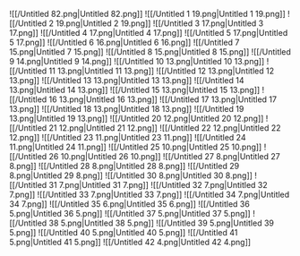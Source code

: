 ![[/Untitled 82.png|Untitled 82.png]]
![[/Untitled 1 19.png|Untitled 1 19.png]]
![[/Untitled 2 19.png|Untitled 2 19.png]]
![[/Untitled 3 17.png|Untitled 3 17.png]]
![[/Untitled 4 17.png|Untitled 4 17.png]]
![[/Untitled 5 17.png|Untitled 5 17.png]]
![[/Untitled 6 16.png|Untitled 6 16.png]]
![[/Untitled 7 15.png|Untitled 7 15.png]]
![[/Untitled 8 15.png|Untitled 8 15.png]]
![[/Untitled 9 14.png|Untitled 9 14.png]]
![[/Untitled 10 13.png|Untitled 10 13.png]]
![[/Untitled 11 13.png|Untitled 11 13.png]]
![[/Untitled 12 13.png|Untitled 12 13.png]]
![[/Untitled 13 13.png|Untitled 13 13.png]]
![[/Untitled 14 13.png|Untitled 14 13.png]]
![[/Untitled 15 13.png|Untitled 15 13.png]]
![[/Untitled 16 13.png|Untitled 16 13.png]]
![[/Untitled 17 13.png|Untitled 17 13.png]]
![[/Untitled 18 13.png|Untitled 18 13.png]]
![[/Untitled 19 13.png|Untitled 19 13.png]]
![[/Untitled 20 12.png|Untitled 20 12.png]]
![[/Untitled 21 12.png|Untitled 21 12.png]]
![[/Untitled 22 12.png|Untitled 22 12.png]]
![[/Untitled 23 11.png|Untitled 23 11.png]]
![[/Untitled 24 11.png|Untitled 24 11.png]]
![[/Untitled 25 10.png|Untitled 25 10.png]]
![[/Untitled 26 10.png|Untitled 26 10.png]]
![[/Untitled 27 8.png|Untitled 27 8.png]]
![[/Untitled 28 8.png|Untitled 28 8.png]]
![[/Untitled 29 8.png|Untitled 29 8.png]]
![[/Untitled 30 8.png|Untitled 30 8.png]]
![[/Untitled 31 7.png|Untitled 31 7.png]]
![[/Untitled 32 7.png|Untitled 32 7.png]]
![[/Untitled 33 7.png|Untitled 33 7.png]]
![[/Untitled 34 7.png|Untitled 34 7.png]]
![[/Untitled 35 6.png|Untitled 35 6.png]]
![[/Untitled 36 5.png|Untitled 36 5.png]]
![[/Untitled 37 5.png|Untitled 37 5.png]]
![[/Untitled 38 5.png|Untitled 38 5.png]]
![[/Untitled 39 5.png|Untitled 39 5.png]]
![[/Untitled 40 5.png|Untitled 40 5.png]]
![[/Untitled 41 5.png|Untitled 41 5.png]]
![[/Untitled 42 4.png|Untitled 42 4.png]]